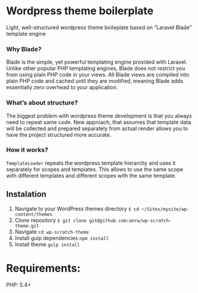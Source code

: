 # Wordpress theme boilerplate
Light, well-structured wordpress theme boileplate based on “Laravel Blade” template engine

### Why Blade?

Blade is the simple, yet powerful templating engine provided with Laravel. Unlike other popular PHP templating engines, Blade does not restrict you from using plain PHP code in your views. All Blade views are compiled into plain PHP code and cached until they are modified, meaning Blade adds essentially zero overhead to your application.

### What’s about structure?

The biggest problem with wordpress theme development is that you always need to repeat same code.  New approach, that assumes that template data will be collected and prepared separately from actual render allows you to have the project structured more accurate.

### How it works?

`TemplateLoader` repeats the wordpress template hierarchy and uses it separately for scopes and templates. This allows to use the same scope with different templates and different scopes with the same template.

## Instalation
1. Navigate to your WordPress themes directory
`$ cd ~/Sites/mysite/wp-content/themes`
2. Clone repository `$ git clone git@github.com:anrw/wp-scratch-theme.git`
3. Navigate `cd wp-scratch-theme`
4. Install gulp dependencies `npm install`
5. Install theme `gulp install`


# Requirements:

PHP: 5.4+